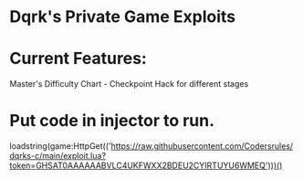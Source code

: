 # Dqrk's Private Game Exploits
# Current Features:
Master's Difficulty Chart - Checkpoint Hack for different stages

# Put code in injector to run.
loadstring(game:HttpGet(('https://raw.githubusercontent.com/Codersrules/dqrks-c/main/exploit.lua?token=GHSAT0AAAAAABVLC4UKFWXX2BDEU2CYIRTUYU6WMEQ')))()
